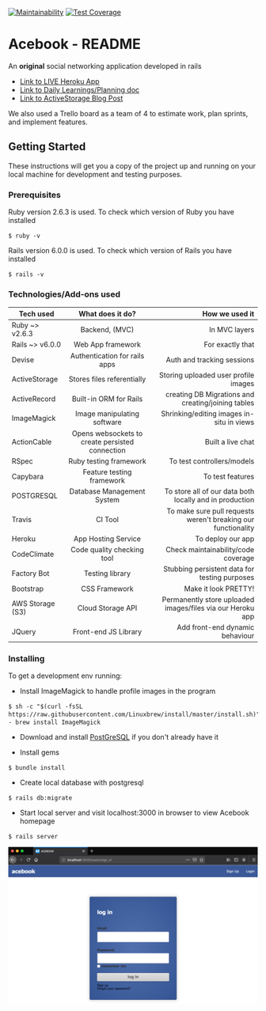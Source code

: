 [![Maintainability](https://api.codeclimate.com/v1/badges/d34d8b3ddc9bac34bbe4/maintainability)](https://codeclimate.com/github/DanGyi23/acebook-rails-template-railz-rude-boiz/maintainability) [![Test Coverage](https://api.codeclimate.com/v1/badges/d34d8b3ddc9bac34bbe4/test_coverage)](https://codeclimate.com/github/DanGyi23/acebook-rails-template-railz-rude-boiz/test_coverage)
# Acebook - README

An **original** social networking application developed in rails

- [Link to LIVE Heroku App](https://mighty-woodland-36916.herokuapp.com/users/sign_in)
- [Link to Daily Learnings/Planning doc](https://github.com/DanGyi23/acebook-rails-template-railz-rude-boiz/blob/master/Learning-WIKI/Railz-Rude-Boiz-Wiki.md)
- [Link to ActiveStorage Blog Post](https://medium.com/@daniel.gyi/integrating-active-storage-with-your-existing-devise-framework-rails-bf9fc65a43c1)

We also used a Trello board as a team of 4 to estimate work, plan sprints, and implement features. 

## Getting Started

These instructions will get you a copy of the project up and running on your local machine for development and testing purposes.

### Prerequisites

Ruby version 2.6.3 is used. To check which version of Ruby you have installed
```
$ ruby -v
```

Rails version 6.0.0 is used. To check which version of Rails you have installed
```
$ rails -v
```

### Technologies/Add-ons used


| Tech used        | What does it do?    | How we used it  |
| ---------------- |:-----------------------------:| ------------------:|
| Ruby ~> v2.6.3   | Backend, (MVC)      | In MVC layers   |
| Rails ~> v6.0.0  | Web App framework   | For exactly that|
| Devise           | Authentication for rails apps | Auth and tracking sessions                |
| ActiveStorage    | Stores files referentially                    | Storing uploaded user profile images                |
| ActiveRecord     | Built-in ORM for Rails                    | creating DB Migrations and creating/joining tables      |
| ImageMagick      | Image manipulating software           | Shrinking/editing images in-situ in views                |
| ActionCable      | Opens websockets to create persisted connection  | Built a live chat                |
| RSpec            | Ruby testing framework  | To test controllers/models                 |
| Capybara         | Feature testing framework  | To test features                |
| POSTGRESQL       | Database Management System | To store all of our data both locally and in production                |
| Travis           | CI Tool                    | To make sure pull requests weren't breaking our functionality     |
| Heroku           | App Hosting Service   | To deploy our app                |
| CodeClimate      | Code quality checking tool                    | Check maintainability/code coverage                 |
| Factory Bot      | Testing library |  Stubbing persistent data for testing purposes               |
| Bootstrap        | CSS Framework                    | Make it look PRETTY!                 |
| AWS Storage (S3) | Cloud Storage API                    | Permanently store uploaded images/files via our Heroku app   |
| JQuery           | Front-end JS Library    | Add front-end dynamic behaviour              |



### Installing

To get a development env running:

- Install ImageMagick to handle profile images in the program
```
$ sh -c "$(curl -fsSL https://raw.githubusercontent.com/Linuxbrew/install/master/install.sh)"  - brew install ImageMagick
```

- Download and install [PostGreSQL](https://www.postgresql.org/) if you don't already have it


- Install gems

```
$ bundle install
```

- Create local database with postgresql
```
$ rails db:migrate
```

- Start local server and visit localhost:3000 in browser to view Acebook homepage
```
$ rails server
```

![homepage](app/assets/images/homepage.png "homepage")

